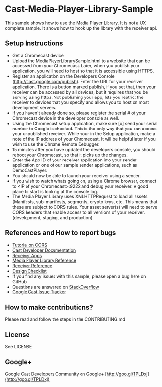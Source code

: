 # Cast-Media-Player-Library-Sample

This sample shows how to use the Media Player Library. It is not a UX complete
sample. It shows how to hook up the library with the receiver api.

## Setup Instructions
* Get a Chromecast device
* Upload the MediaPlayerLibrarySample.html to a website that can be accessed from your Chromecast. Later, when you publish your application, you will need to host so that it is accessible using HTTPS.
* Register an application on the Developers Console (http://cast.google.com/publish). Enter the URL for your receiver application. There is a button marked publish, if you set that, then your receiver can be accessed by all devices, but it requires that you be serving using https.  Not publishing your app, lets you restrict the receiver to devices that you specify and allows you to host on most development servers.
* If you haven't already done so, please register the serial # of your Chromecast device in the developer console as well.
* Using the Chromecast setup application, make sure [x] send your serial number to Google is checked.  This is the only way that you can access your unpublished receiver.  While your in the Setup application, make a note of the IP address of your Chromecast. It will be helpful later if you wish to use the Chrome Remote Debugger.
* 15 minutes after you have updated the developers console, you should reboot your Chromecast, so that it picks up the changes.
* Enter the App ID of your receiver application into your sender application or one of our sample sender applications, such as DemoCastPlayer.
* You should now be able to launch your receiver using a sender.
* If you wish to watch whats going on, using a Chrome browser, connect to &lt;IP of your Chromecast>:9222 and debug your receiver.  A good place to start is looking at the console log.
* The Media Player Library uses XMLHTTPRequest to load all assets (Manifests,
sub-manifests, segments, crypto keys, etc. This means that these are subject to CORS rules.  Your asset server(s) will need to serve CORS headers that enable
access to all versions of your receiver. (development, staging, and production)

## References and How to report bugs
* [Tutorial on CORS](http://www.html5rocks.com/en/tutorials/cors/)
* [Cast Developer Documentation](http://developers.google.com/cast/)
* [Receiver Apps](https://developers.google.com/cast/docs/receiver_apps)
* [Media Player Library Reference](https://developers.google.com/cast/docs/reference/player/)
* [Receiver Reference](https://developers.google.com/cast/docs/reference/receiver/)
* [Design Checklist](http://developers.google.com/cast/docs/design_checklist)
* If you find any issues with this sample, please open a bug here on GitHub
* Questions are answered on [StackOverflow](http://stackoverflow.com/questions/tagged/google-cast)
* [Google Cast Issue Tracker](https://code.google.com/p/google-cast-sdk/)

## How to make contributions?
Please read and follow the steps in the CONTRIBUTING.md

## License
See LICENSE

## Google+
 Google Cast Developers Community on Google+ [http://goo.gl/TPLDxj](http://goo.gl/TPLDxj)
